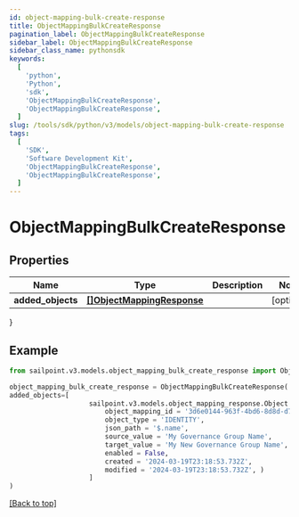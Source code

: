 ```yaml
---
id: object-mapping-bulk-create-response
title: ObjectMappingBulkCreateResponse
pagination_label: ObjectMappingBulkCreateResponse
sidebar_label: ObjectMappingBulkCreateResponse
sidebar_class_name: pythonsdk
keywords:
  [
    'python',
    'Python',
    'sdk',
    'ObjectMappingBulkCreateResponse',
    'ObjectMappingBulkCreateResponse',
  ]
slug: /tools/sdk/python/v3/models/object-mapping-bulk-create-response
tags:
  [
    'SDK',
    'Software Development Kit',
    'ObjectMappingBulkCreateResponse',
    'ObjectMappingBulkCreateResponse',
  ]
---
```


# ObjectMappingBulkCreateResponse

## Properties

| Name | Type | Description | Notes |
| --- | --- | --- | --- |
| **added_objects** | [**[]ObjectMappingResponse**](object-mapping-response) |  | [optional] |

}

## Example

```python
from sailpoint.v3.models.object_mapping_bulk_create_response import ObjectMappingBulkCreateResponse

object_mapping_bulk_create_response = ObjectMappingBulkCreateResponse(
added_objects=[
                    sailpoint.v3.models.object_mapping_response.Object Mapping Response(
                        object_mapping_id = '3d6e0144-963f-4bd6-8d8d-d77b4e507ce4',
                        object_type = 'IDENTITY',
                        json_path = '$.name',
                        source_value = 'My Governance Group Name',
                        target_value = 'My New Governance Group Name',
                        enabled = False,
                        created = '2024-03-19T23:18:53.732Z',
                        modified = '2024-03-19T23:18:53.732Z', )
                    ]
)

```

[[Back to top]](#)
